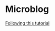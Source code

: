 # Microblog
[Following this tutorial](https://blog.miguelgrinberg.com/post/the-flask-mega-tutorial-part-i-hello-world)
